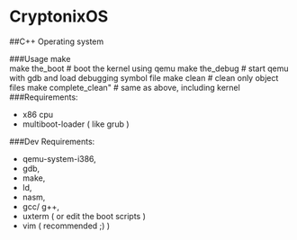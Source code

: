 # CryptonixOS
##C++ Operating system

###Usage
    make  
    make the_boot # boot the kernel using qemu
    make the_debug # start qemu with gdb and load debugging symbol file
    make clean # clean only object files
    make complete_clean" # same as above, including kernel
<br/>
###Requirements:
* x86 cpu
* multiboot-loader ( like grub )

###Dev Requirements:
* qemu-system-i386,
* gdb,
* make,
* ld,
* nasm,
* gcc/ g++,
* uxterm ( or edit the boot scripts )
* vim ( recommended ;) )
